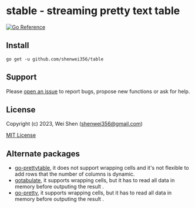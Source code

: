 # stable - streaming pretty text table

[![Go Reference](https://pkg.go.dev/badge/github.com/shenwei356/stable.svg)](https://pkg.go.dev/github.com/shenwei356/stable)

## Install

    go get -u github.com/shenwei356/table

## Support

Please [open an issue](https://github.com/shenwei356/stable/issues) to report bugs,
propose new functions or ask for help.

## License

Copyright (c) 2023, Wei Shen (shenwei356@gmail.com)

[MIT License](https://github.com/shenwei356/stable/blob/master/LICENSE)

## Alternate packages

- [go-prettytable](https://github.com/tatsushid/go-prettytable),
  it does not support wrapping cells and it's not flexible to add rows that the number of columns is dynamic.
- [gotabulate](https://github.com/bndr/gotabulate),
  it supports wrapping cells, but it has to read all data in memory before outputing the result .
- [go-pretty](https://github.com/jedib0t/go-pretty),
  it supports wrapping cells, but it has to read all data in memory before outputing the result .
